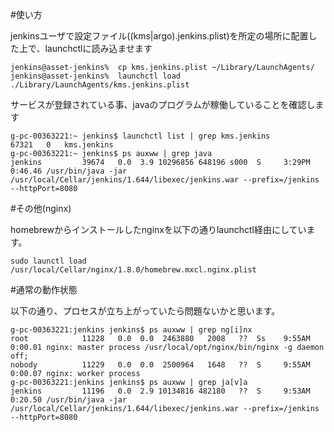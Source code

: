 #使い方

jenkinsユーザで設定ファイル((kms|argo).jenkins.plist)を所定の場所に配置した上で、launchctlに読み込ませます

```
jenkins@asset-jenkins%  cp kms.jenkins.plist ~/Library/LaunchAgents/
jenkins@asset-jenkins%  launchctl load ./Library/LaunchAgents/kms.jenkins.plist
```

サービスが登録されている事、javaのプログラムが稼働していることを確認します

```
g-pc-00363221:~ jenkins$ launchctl list | grep kms.jenkins
67321   0   kms.jenkins
g-pc-00363221:~ jenkins$ ps auxww | grep java
jenkins         39674   0.0  3.9 10296856 648196 s000  S     3:29PM   0:46.46 /usr/bin/java -jar /usr/local/Cellar/jenkins/1.644/libexec/jenkins.war --prefix=/jenkins --httpPort=8080
```

#その他(nginx)

homebrewからインストールしたnginxを以下の通りlaunchctl経由にしています。

```
sudo launctl load /usr/local/Cellar/nginx/1.8.0/homebrew.mxcl.nginx.plist
```

#通常の動作状態

以下の通り、プロセスが立ち上がっていたら問題ないかと思います。

```
g-pc-00363221:jenkins jenkins$ ps auxww | grep ng[i]nx
root            11228   0.0  0.0  2463880   2008   ??  Ss    9:55AM   0:00.01 nginx: master process /usr/local/opt/nginx/bin/nginx -g daemon off;
nobody          11229   0.0  0.0  2500964   1648   ??  S     9:55AM   0:00.07 nginx: worker process
g-pc-00363221:jenkins jenkins$ ps auxww | grep ja[v]a
jenkins         11196   0.0  2.9 10134816 482180   ??  S     9:53AM   0:20.50 /usr/bin/java -jar /usr/local/Cellar/jenkins/1.644/libexec/jenkins.war --prefix=/jenkins --httpPort=8080
```

